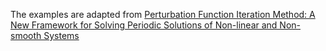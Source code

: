 The examples are adapted from [Perturbation Function Iteration Method: A New Framework for Solving Periodic Solutions of Non-linear and Non-smooth Systems](https://doi.org/10.48550/arXiv.2510.23071)

